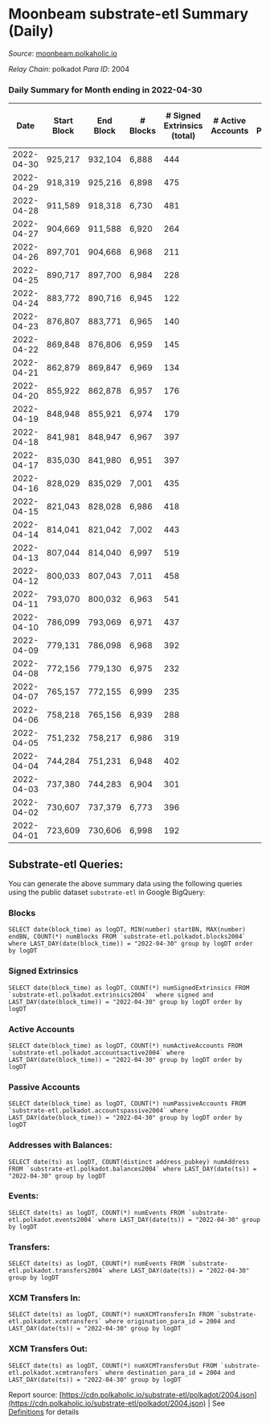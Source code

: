 # Moonbeam substrate-etl Summary (Daily)

_Source_: [moonbeam.polkaholic.io](https://moonbeam.polkaholic.io)

*Relay Chain*: polkadot
*Para ID*: 2004



### Daily Summary for Month ending in 2022-04-30


| Date | Start Block | End Block | # Blocks | # Signed Extrinsics (total) | # Active Accounts | # Passive | # New | # Addresses with Balances | # Events | # Transfers | # XCM Transfers In | # XCM Transfers Out | Issues | 
| ---- | ----------- | --------- | -------- | --------------------------- | ----------------- | --------- | ----- | ------------------------- | -------- | ----------- | ------------------ | ------------------- | ------ |
| 2022-04-30 | 925,217 | 932,104 | 6,888 | 444 |  |  |  | 226,560 | 538,744 | 13,202 ($12,664,527.28) |   |   |  |
| 2022-04-29 | 918,319 | 925,216 | 6,898 | 475 |  |  |  |  | 535,382 | 12,880 ($15,025,533.81) |   |   |  |
| 2022-04-28 | 911,589 | 918,318 | 6,730 | 481 |  |  |  |  | 545,705 | 12,530 ($17,454,565.81) |   |   |  |
| 2022-04-27 | 904,669 | 911,588 | 6,920 | 264 |  |  |  |  | 509,344 | 13,078 ($12,199,123.52) |   |   |  |
| 2022-04-26 | 897,701 | 904,668 | 6,968 | 211 |  |  |  |  | 548,880 | 16,342 ($18,332,638.50) |   |   |  |
| 2022-04-25 | 890,717 | 897,700 | 6,984 | 228 |  |  |  |  | 567,393 | 13,511 ($18,505,719.63) |   |   |  |
| 2022-04-24 | 883,772 | 890,716 | 6,945 | 122 |  |  |  |  | 455,839 | 9,396 ($51,142,951.64) |   |   |  |
| 2022-04-23 | 876,807 | 883,771 | 6,965 | 140 |  |  |  |  | 450,773 | 11,030 ($10,815,818.74) |   |   |  |
| 2022-04-22 | 869,848 | 876,806 | 6,959 | 145 |  |  |  |  | 481,251 | 10,341 ($13,638,724.94) |   |   |  |
| 2022-04-21 | 862,879 | 869,847 | 6,969 | 134 |  |  |  |  | 565,739 | 13,101 ($18,148,996.81) |   |   |  |
| 2022-04-20 | 855,922 | 862,878 | 6,957 | 176 |  |  |  |  | 556,885 | 14,642 ($26,460,416.68) |   |   |  |
| 2022-04-19 | 848,948 | 855,921 | 6,974 | 179 |  |  |  |  | 573,281 | 14,680 ($18,705,164.53) |   |   |  |
| 2022-04-18 | 841,981 | 848,947 | 6,967 | 397 |  |  |  |  | 580,771 | 16,877 ($36,545,472.24) |   |   |  |
| 2022-04-17 | 835,030 | 841,980 | 6,951 | 397 |  |  |  |  | 523,614 | 13,145 ($14,467,264.71) |   |   |  |
| 2022-04-16 | 828,029 | 835,029 | 7,001 | 435 |  |  |  |  | 555,303 | 14,308 ($21,678,984.99) |   |   |  |
| 2022-04-15 | 821,043 | 828,028 | 6,986 | 418 |  |  |  |  | 550,526 | 15,104 ($18,616,730.24) |   |   |  |
| 2022-04-14 | 814,041 | 821,042 | 7,002 | 443 |  |  |  |  | 563,676 | 14,460 ($22,987,188.22) |   |   |  |
| 2022-04-13 | 807,044 | 814,040 | 6,997 | 519 |  |  |  |  | 644,362 | 18,444 ($56,208,845.74) |   |   |  |
| 2022-04-12 | 800,033 | 807,043 | 7,011 | 458 |  |  |  |  | 630,546 | 16,628 ($49,038,718.51) |   |   |  |
| 2022-04-11 | 793,070 | 800,032 | 6,963 | 541 |  |  |  |  | 640,363 | 16,653 ($113,142,710.23) |   |   |  |
| 2022-04-10 | 786,099 | 793,069 | 6,971 | 437 |  |  |  |  | 685,934 | 18,922 ($57,930,227.20) |   |   |  |
| 2022-04-09 | 779,131 | 786,098 | 6,968 | 392 |  |  |  |  | 522,613 | 12,924 ($21,061,039.37) |   |   |  |
| 2022-04-08 | 772,156 | 779,130 | 6,975 | 232 |  |  |  |  | 653,794 | 16,803 ($28,370,288.80) |   |   |  |
| 2022-04-07 | 765,157 | 772,155 | 6,999 | 235 |  |  |  |  | 695,610 | 19,191 ($31,651,596.03) |   |   |  |
| 2022-04-06 | 758,218 | 765,156 | 6,939 | 288 |  |  |  |  | 821,961 | 21,141 ($43,771,561.67) |   |   |  |
| 2022-04-05 | 751,232 | 758,217 | 6,986 | 319 |  |  |  |  | 821,290 | 23,467 ($50,433,263.86) |   |   |  |
| 2022-04-04 | 744,284 | 751,231 | 6,948 | 402 |  |  |  |  | 1,128,485 | 35,756 ($72,596,397.84) |   |   |  |
| 2022-04-03 | 737,380 | 744,283 | 6,904 | 301 |  |  |  |  | 1,118,198 | 32,874 ($64,243,331.66) |   |   |  |
| 2022-04-02 | 730,607 | 737,379 | 6,773 | 396 |  |  |  |  | 1,595,945 | 49,729 ($116,414,919.71) |   |   |  |
| 2022-04-01 | 723,609 | 730,606 | 6,998 | 192 |  |  |  |  | 590,980 | 14,410 ($18,039,717.23) |   |   |  |

## Substrate-etl Queries:
You can generate the above summary data using the following queries using the public dataset `substrate-etl` in Google BigQuery:


### Blocks
```
SELECT date(block_time) as logDT, MIN(number) startBN, MAX(number) endBN, COUNT(*) numBlocks FROM `substrate-etl.polkadot.blocks2004`  where LAST_DAY(date(block_time)) = "2022-04-30" group by logDT order by logDT
```


### Signed Extrinsics
```
SELECT date(block_time) as logDT, COUNT(*) numSignedExtrinsics FROM `substrate-etl.polkadot.extrinsics2004`  where signed and LAST_DAY(date(block_time)) = "2022-04-30" group by logDT order by logDT
```


### Active Accounts
```
SELECT date(block_time) as logDT, COUNT(*) numActiveAccounts FROM `substrate-etl.polkadot.accountsactive2004` where LAST_DAY(date(block_time)) = "2022-04-30" group by logDT order by logDT
```


### Passive Accounts
```
SELECT date(block_time) as logDT, COUNT(*) numPassiveAccounts FROM `substrate-etl.polkadot.accountspassive2004` where LAST_DAY(date(block_time)) = "2022-04-30" group by logDT order by logDT
```


### Addresses with Balances:
```
SELECT date(ts) as logDT, COUNT(distinct address_pubkey) numAddress FROM `substrate-etl.polkadot.balances2004` where LAST_DAY(date(ts)) = "2022-04-30" group by logDT
```


### Events:
```
SELECT date(ts) as logDT, COUNT(*) numEvents FROM `substrate-etl.polkadot.events2004` where LAST_DAY(date(ts)) = "2022-04-30" group by logDT
```


### Transfers:
```
SELECT date(ts) as logDT, COUNT(*) numEvents FROM `substrate-etl.polkadot.transfers2004` where LAST_DAY(date(ts)) = "2022-04-30" group by logDT
```


### XCM Transfers In:
```
SELECT date(ts) as logDT, COUNT(*) numXCMTransfersIn FROM `substrate-etl.polkadot.xcmtransfers` where origination_para_id = 2004 and LAST_DAY(date(ts)) = "2022-04-30" group by logDT
```


### XCM Transfers Out:
```
SELECT date(ts) as logDT, COUNT(*) numXCMTransfersOut FROM `substrate-etl.polkadot.xcmtransfers` where destination_para_id = 2004 and LAST_DAY(date(ts)) = "2022-04-30" group by logDT
```



Report source: [https://cdn.polkaholic.io/substrate-etl/polkadot/2004.json](https://cdn.polkaholic.io/substrate-etl/polkadot/2004.json) | See [Definitions](/DEFINITIONS.md) for details
